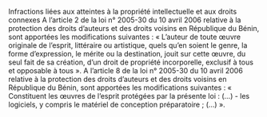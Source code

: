 Infractions liées aux atteintes à la propriété intellectuelle et aux droits connexes
A l’article 2 de la loi n° 2005-30 du 10 avril 2006 relative à la protection des droits d’auteurs et des droits voisins en République du Bénin, sont apportées les modifications suivantes :
« L’auteur de toute œuvre originale de l’esprit, littéraire ou artistique, quels qu’en soient le genre, la forme d’expression, le mérite ou la destination, jouit sur cette œuvre, du seul fait de sa création, d’un droit de propriété incorporelle, exclusif à tous et opposable à tous
».
A l’article 8 de la loi n° 2005-30 du 10 avril 2006 relative à la protection des droits d’auteurs et des droits voisins en République du Bénin, sont apportées les modifications suivantes :
« Constituent les œuvres de l’esprit protégées par la présente loi :
(…)
\-   les logiciels, y compris le matériel de conception préparatoire ;
(…) ».